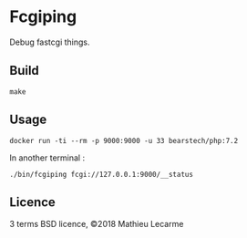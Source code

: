 Fcgiping
========

Debug fastcgi things.

Build
-----

    make

Usage
-----

    docker run -ti --rm -p 9000:9000 -u 33 bearstech/php:7.2

In another terminal :

    ./bin/fcgiping fcgi://127.0.0.1:9000/__status

Licence
-------

3 terms BSD licence, ©2018 Mathieu Lecarme